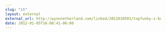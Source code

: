 ```yaml
---
slug: "it"
layout: external
external_url: http://wynnnetherland.com/linked/2012010503/topfunky-s-beautifully-annotated-command-line-prompt
date: 2012-01-05T16:08:41-06:00
---
```

